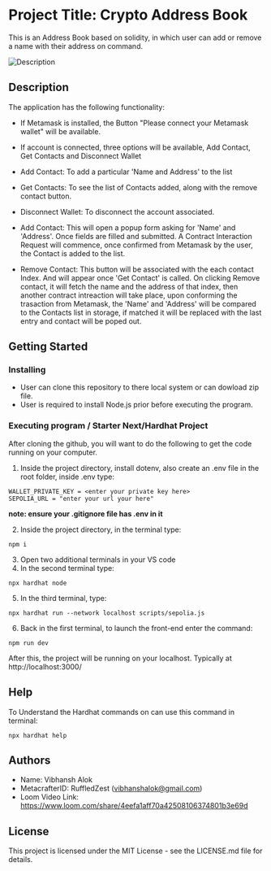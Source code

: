 # Project Title: Crypto Address Book

This is an Address Book based on solidity, in which user can add or remove a name with their address on command.

![Description](https://drive.google.com/file/d/1v4axYMfjBvFhQe-wAGZ1MBms2mm_W7-r/view?usp=sharing)

## Description

The application has the following functionality:

* If Metamask is installed, the Button "Please connect your Metamask wallet" will be available. 
* If account is connected, three options will be available, Add Contact, Get Contacts and Disconnect Wallet
* Add Contact: To add a particular 'Name and Address' to the list
* Get Contacts: To see the list of Contacts added, along with the remove contact button.
* Disconnect Wallet: To disconnect the account associated. 

* Add Contact: This will open a popup form asking for 'Name' and 'Address'. Once fields are filled and submitted. A Contract Interaction Request will commence, once confirmed from Metamask by the user, the Contact is added to the list.
* Remove Contact: This button will be associated with the each contact Index. And will appear once 'Get Contact' is called. On clicking Remove contact, it will fetch the name and the address of that index, then another contract intreaction will take place, upon conforming the trasaction from Metamask, the 'Name' and 'Address' will be compared to the Contacts list in storage, if matched it will be replaced with the last entry and contact will be poped out.


## Getting Started

### Installing

* User can clone this repository to there local system or can dowload zip file.
* User is required to install Node.js prior before executing the program.

### Executing program / Starter Next/Hardhat Project

After cloning the github, you will want to do the following to get the code running on your computer.


1. Inside the project directory, install dotenv, also create an .env file in the root folder, inside .env type:

```shell
WALLET_PRIVATE_KEY = <enter your private key here> 
SEPOLIA_URL = "enter your url your here"

```
**note: ensure your .gitignore file has .env in it**

2. Inside the project directory, in the terminal type:

```shell
npm i
```
3. Open two additional terminals in your VS code
4. In the second terminal type: 

```shell
npx hardhat node
```
5. In the third terminal, type: 

```shell
npx hardhat run --network localhost scripts/sepolia.js
```
6. Back in the first terminal, to launch the front-end enter the command:

```shell
npm run dev
```
After this, the project will be running on your localhost. 
Typically at http://localhost:3000/

## Help

To Understand the Hardhat commands on can use this command in terminal:

```
npx hardhat help
```

## Authors

* Name: Vibhansh Alok
* MetacrafterID: RuffledZest (vibhanshalok@gmail.com)
* Loom Video Link: https://www.loom.com/share/4eefa1aff70a42508106374801b3e69d


## License

This project is licensed under the MIT License - see the LICENSE.md file for details.